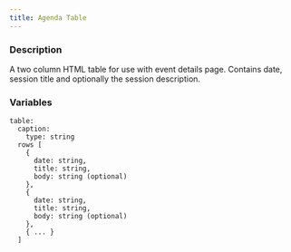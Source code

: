 ```yaml
---
title: Agenda Table
---
```


### Description
A two column HTML table for use with event details page. Contains date, session title and optionally the session description.


### Variables
~~~
table: 
  caption: 
    type: string
  rows [
    { 
      date: string,
      title: string,
      body: string (optional)
    },
    { 
      date: string,
      title: string,
      body: string (optional)
    },
    { ... }
  ]
~~~
